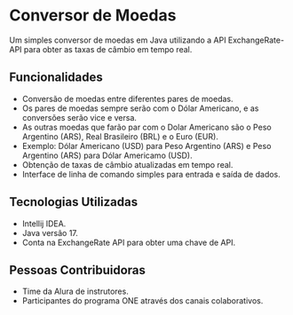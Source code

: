 # Conversor de Moedas

Um simples conversor de moedas em Java utilizando a API ExchangeRate-API para obter as taxas de câmbio em tempo real.

## Funcionalidades

- Conversão de moedas entre diferentes pares de moedas.
- Os pares de moedas sempre serão com o Dólar Americano, e as conversões serão vice e versa.
- As outras moedas que farão par com o Dolar Americano são o Peso Argentino (ARS), Real Brasileiro (BRL) e o Euro (EUR).
- Exemplo: Dólar Americano (USD) para Peso Argentino (ARS)
  e Peso Argentino (ARS) para Dólar Americamo (USD).
- Obtenção de taxas de câmbio atualizadas em tempo real.
- Interface de linha de comando simples para entrada e saída de dados.

## Tecnologias Utilizadas
- Intellij IDEA.
- Java versão 17.
- Conta na ExchangeRate API para obter uma chave de API.

## Pessoas Contribuidoras
- Time da Alura de instrutores.
- Participantes do programa ONE através dos canais colaborativos.

